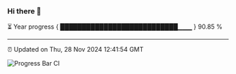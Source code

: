 ### Hi there 👋

⏳ Year progress { ███████████████████████████▁▁▁ } 90.85 %

---

⏰ Updated on Thu, 28 Nov 2024 12:41:54 GMT

![Progress Bar CI](https://github.com/liununu/liununu/workflows/Progress%20Bar%20CI/badge.svg)
